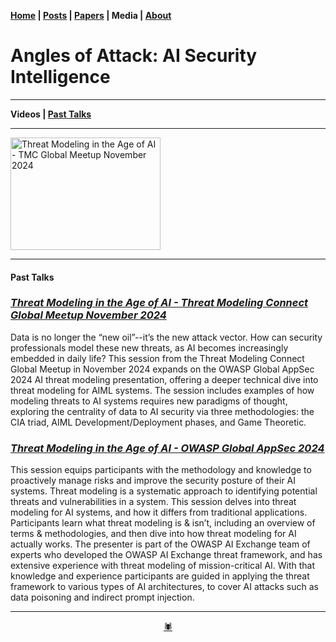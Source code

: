 **[Home](https://anglesofattack.io/) \| [Posts](https://anglesofattack.io/posts.html) \| [Papers](https://anglesofattack.io/papers.html) \| Media \| [About](https://anglesofattack.io/about.html)**

# Angles of Attack: AI Security Intelligence

-------

**Videos \| [Past Talks](#past-talks)**

-------

<a href="http://www.youtube.com/watch?feature=player_embedded&v=cTbAD9K_FqA&t=206s" target="_blank" rel="noopener noreferrer">
 <img src="https://img.youtube.com/vi/cTbAD9K_FqA/0.jpg" alt="Threat Modeling in the Age of AI - TMC Global Meetup November 2024" width="240" height="180" border="0" />
</a>

-------

#### Past Talks

### *<a href="https://zenodo.org/records/14248926" target="_blank" rel="noopener noreferrer">Threat Modeling in the Age of AI - Threat Modeling Connect Global Meetup November 2024 </a>*

Data is no longer the “new oil”--it’s the new attack vector. How can security professionals model these new threats, as AI becomes increasingly embedded in daily life? This session from the Threat Modeling Connect Global Meetup in November 2024 expands on the OWASP Global AppSec 2024 AI threat modeling presentation, offering a deeper technical dive into threat modeling for AIML systems. The session includes examples of how modeling threats to AI systems requires new paradigms of thought, exploring the centrality of data to AI security via three methodologies: the CIA triad, AIML Development/Deployment phases, and Game Theoretic.

### *<a href="https://zenodo.org/records/14249000" target="_blank" rel="noopener noreferrer">Threat Modeling in the Age of AI - OWASP Global AppSec 2024 </a>*

This session equips participants with the methodology and knowledge to proactively manage risks and improve the security posture of their AI systems. Threat modeling is a systematic approach to identifying potential threats and vulnerabilities in a system. This session delves into threat modeling for AI systems, and how it differs from traditional applications. Participants learn what threat modeling is & isn’t, including an overview of terms & methodologies, and then dive into how threat modeling for AI actually works. The presenter is part of the OWASP AI Exchange team of experts who developed the OWASP AI Exchange threat framework, and has extensive experience with threat modeling of mission-critical AI. With that knowledge and experience participants are guided in applying the threat framework to various types of AI architectures, to cover AI attacks such as data poisoning and indirect prompt injection. 

-------

<div align="center"><a href="https://anglesofattack.io/about.html" target="_blank" rel="noopener noreferrer">🕷</a></div>
